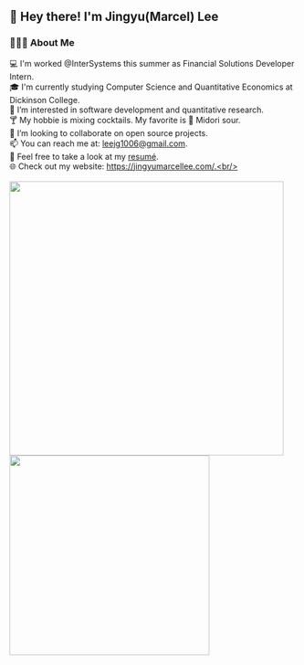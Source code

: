 ## 👋  Hey there! I'm Jingyu(Marcel) Lee

### **👨🏻‍💻  About Me**<br/>

💻  I'm worked @InterSystems this summer as Financial Solutions Developer Intern. <br/>
🎓  I'm currently studying Computer Science and Quantitative Economics at Dickinson College.<br/>
🌱  I’m interested in software development and quantitative research.<br/>
🍸  My hobbie is mixing cocktails. My favorite is 🍈 Midori sour. <br/>
💞️  I’m looking to collaborate on open source projects.<br/>
📫  You can reach me at: leejg1006@gmail.com.<br/>
📄  Feel free to take a look at my [resumé](Resume_JingyuLee.pdf). <br/>
🌐  Check out my website: https://jingyumarcellee.com/.<br/>
<br/>
<br/>
<a href="https://github.com/JingyuMarcelLee">
  <img width=480em src="https://github-readme-stats-eight-theta.vercel.app/api?username=JingyuMarcelLee&show_icons=true&theme=dracula&include_all_commits=true&count_private=true&hide=stars" />
  <img width=350em src="https://github-readme-stats-eight-theta.vercel.app/api/top-langs/?username=JingyuMarcelLee&layout=compact&langs_count=8&theme=dracula" />
</a>
